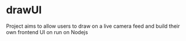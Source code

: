 # drawUI
Project aims to allow users to draw on a live camera feed and build their own frontend UI on run on Nodejs
